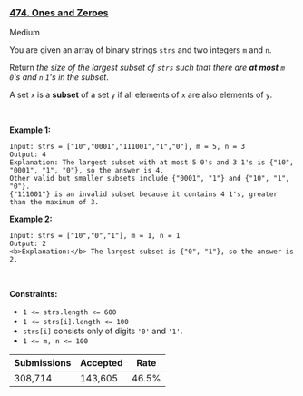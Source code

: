 ### [474. Ones and Zeroes](https://leetcode.com/problems/ones-and-zeroes/)

Medium

You are given an array of binary strings `` strs `` and two integers `` m `` and `` n ``.

Return _the size of the largest subset of `` strs `` such that there are __at most__ _`` m ``_ _`` 0 ``_'s and _`` n ``_ _`` 1 ``_'s in the subset_.

A set `` x `` is a __subset__ of a set `` y `` if all elements of `` x `` are also elements of `` y ``.

 

__Example 1:__

```
Input: strs = ["10","0001","111001","1","0"], m = 5, n = 3
Output: 4
Explanation: The largest subset with at most 5 0's and 3 1's is {"10", "0001", "1", "0"}, so the answer is 4.
Other valid but smaller subsets include {"0001", "1"} and {"10", "1", "0"}.
{"111001"} is an invalid subset because it contains 4 1's, greater than the maximum of 3.
```

__Example 2:__

```
Input: strs = ["10","0","1"], m = 1, n = 1
Output: 2
<b>Explanation:</b> The largest subset is {"0", "1"}, so the answer is 2.
```

 

__Constraints:__

*   `` 1 <= strs.length <= 600 ``
*   `` 1 <= strs[i].length <= 100 ``
*   `` strs[i] `` consists only of digits `` '0' `` and `` '1' ``.
*   `` 1 <= m, n <= 100 ``

| Submissions    | Accepted     | Rate   |
| -------------- | ------------ | ------ |
| 308,714 | 143,605 | 46.5% |